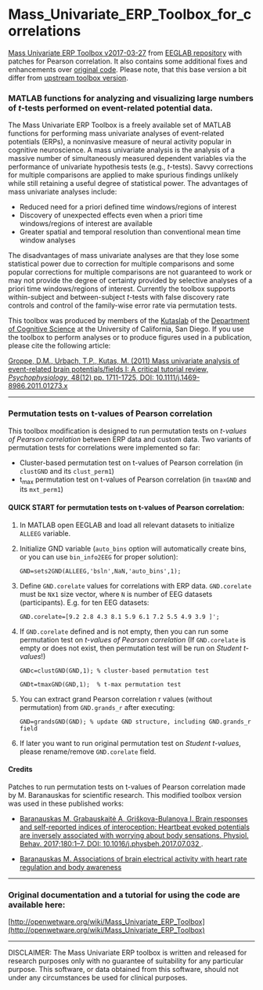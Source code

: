 # Mass_Univariate_ERP_Toolbox_for_correlations
[Mass Univariate ERP Toolbox v2017-03-27](http://sccn.ucsd.edu/eeglab/plugins/mass_uni_toolbox03272017.zip) from [EEGLAB repository](https://sccn.ucsd.edu/eeglab/plugin_uploader/plugin_list_all.php) with patches for Pearson correlation. It also contains some additional fixes and enhancements over [original code](http://sccn.ucsd.edu/eeglab/plugins/mass_uni_toolbox03272017.zip). Please note, that this base version a bit differ from [upstream toolbox version](https://github.com/dmgroppe/Mass_Univariate_ERP_Toolbox).

### MATLAB functions for analyzing and visualizing large numbers of *t*-tests performed on event-related potential data.

The Mass Univariate ERP Toolbox is a freely available set of MATLAB functions for performing mass univariate analyses of event-related potentials (ERPs), a noninvasive measure of neural activity popular in cognitive neuroscience. A mass univariate analysis is the analysis of a massive number of simultaneously measured dependent variables via the performance of univariate hypothesis tests (e.g., *t*-tests).  Savvy corrections for multiple comparisons are applied to make spurious findings unlikely while still retaining a useful degree of statistical power. The advantages of mass univariate analyses include:
  * Reduced need for a priori defined time windows/regions of interest
  * Discovery of unexpected effects even when a priori time windows/regions of interest are available
  * Greater spatial and temporal resolution than conventional mean time window analyses

The disadvantages of mass univariate analyses are that they lose some statistical power due to correction for multiple comparisons and some popular corrections for multiple comparisons are not guaranteed to work or may not provide the degree of certainty provided by selective analyses of a priori time windows/regions of interest.  Currently the toolbox supports within-subject and between-subject *t*-tests with false discovery rate controls and control of the family-wise error rate via permutation tests.

This toolbox was produced by members of the [Kutaslab](http://kutaslab.ucsd.edu/) of the [Department of Cognitive Science](http://www.cogsci.ucsd.edu/) at the University of California, San Diego.  If you use the toolbox to perform analyses or to produce figures used in a publication, please cite the following article:

[Groppe, D.M., Urbach, T.P., Kutas, M. (2011) Mass univariate analysis of event-related brain potentials/fields I: A critical tutorial review, *Psychophysiology*, 48(12) pp. 1711-1725, DOI: 10.1111/j.1469-8986.2011.01273.x](http://www.cogsci.ucsd.edu/~dgroppe/PUBLICATIONS/mass_uni_preprint1.pdf)


---
### Permutation tests on t-values of Pearson correlation
This toolbox modification is designed to run permutation tests on _t-values of Pearson correlation_ between ERP data and custom data. Two variants of permutation tests for correlations were implemented so far:

 - Cluster-based permutation test on t-values of Pearson correlation (in `clustGND` and its `clust_perm1`)
 - t<sub>max</sub> permutation test on t-values of Pearson correlation (in `tmaxGND` and its `mxt_perm1`)

#### QUICK START for permutation tests on t-values of Pearson correlation:

1. In MATLAB open EEGLAB and load all relevant datasets to initialize `ALLEEG` variable.

2. Initialize GND variable (`auto_bins` option will automatically create bins, or you can use `bin_info2EEG` for proper solution):

   `GND=sets2GND(ALLEEG,'bsln',NaN,'auto_bins',1);`
   
3. Define `GND.corelate` values for correlations with ERP data. `GND.corelate` must be `N`x`1` size vector, where `N` is number of EEG datasets (participants). E.g. for ten EEG datasets:

   `GND.corelate=[9.2 2.8 4.3 8.1 5.9 6.1 7.2 5.5 4.9 3.9 ]';`
   
4. If `GND.corelate` defined and is not empty, then you can run some permutation test on _t-values of Pearson correlation_ (If `GND.corelate` is empty or does not exist, then permutation test will be run on _Student t-values_!)

   `GNDc=clustGND(GND,1); % cluster-based permutation test `
   
   `GNDt=tmaxGND(GND,1);  % t-max permutation test`

5. You can extract grand Pearson correlation r values (without permutation) from `GND.grands_r` after executing:

   `GND=grandsGND(GND); % update GND structure, including GND.grands_r field`

6. If later you want to run original permutation test on _Student t-values_, please rename/remove `GND.corelate` field.

#### Credits
Patches to run permutation tests on t-values of Pearson correlation made by M. Baranauskas for scientific research. This modified toolbox version was used in these published works: 

- [Baranauskas M, Grabauskaitė A, Griškova-Bulanova I. Brain responses and self-reported indices of interoception: Heartbeat evoked potentials are inversely associated with worrying about body sensations. Physiol. Behav. 2017;180:1–7. DOI: 10.1016/j.physbeh.2017.07.032
](https://doi.org/10.1016/j.physbeh.2017.07.032).

- [Baranauskas M. Associations of brain electrical activity with heart rate regulation and body awareness](https://www.lvb.lt/permalink/f/1ss1v9f/ELABAETD32333954)


---
### Original documentation and a tutorial for using the code are available here:
[http://openwetware.org/wiki/Mass_Univariate_ERP_Toolbox](http://openwetware.org/wiki/Mass_Univariate_ERP_Toolbox)


---
DISCLAIMER: The Mass Univariate ERP toolbox is written and released for research purposes only with no guarantee of suitability for any particular purpose. This software, or data obtained from this software, should not under any circumstances be used for clinical purposes.
